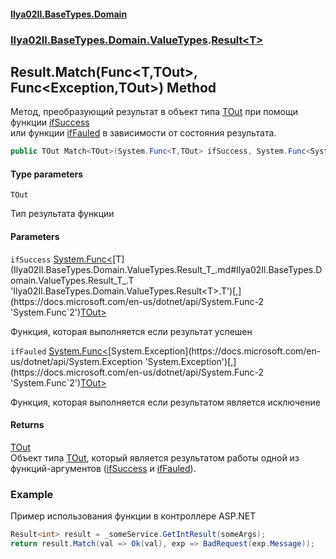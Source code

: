 #### [Ilya02Il.BaseTypes.Domain](index.md 'index')
### [Ilya02Il.BaseTypes.Domain.ValueTypes](Ilya02Il.BaseTypes.Domain.ValueTypes.md 'Ilya02Il.BaseTypes.Domain.ValueTypes').[Result&lt;T&gt;](Ilya02Il.BaseTypes.Domain.ValueTypes.Result_T_.md 'Ilya02Il.BaseTypes.Domain.ValueTypes.Result<T>')

## Result<T>.Match<TOut>(Func<T,TOut>, Func<Exception,TOut>) Method

Метод, преобразующий результат в объект типа [TOut](Ilya02Il.BaseTypes.Domain.ValueTypes.Result_T_.Match_TOut_(System.Func_T,TOut_,System.Func_System.Exception,TOut_).md#Ilya02Il.BaseTypes.Domain.ValueTypes.Result_T_.Match_TOut_(System.Func_T,TOut_,System.Func_System.Exception,TOut_).TOut 'Ilya02Il.BaseTypes.Domain.ValueTypes.Result<T>.Match<TOut>(System.Func<T,TOut>, System.Func<System.Exception,TOut>).TOut') при помощи функции [ifSuccess](Ilya02Il.BaseTypes.Domain.ValueTypes.Result_T_.Match_TOut_(System.Func_T,TOut_,System.Func_System.Exception,TOut_).md#Ilya02Il.BaseTypes.Domain.ValueTypes.Result_T_.Match_TOut_(System.Func_T,TOut_,System.Func_System.Exception,TOut_).ifSuccess 'Ilya02Il.BaseTypes.Domain.ValueTypes.Result<T>.Match<TOut>(System.Func<T,TOut>, System.Func<System.Exception,TOut>).ifSuccess')  
или функции [ifFauled](Ilya02Il.BaseTypes.Domain.ValueTypes.Result_T_.Match_TOut_(System.Func_T,TOut_,System.Func_System.Exception,TOut_).md#Ilya02Il.BaseTypes.Domain.ValueTypes.Result_T_.Match_TOut_(System.Func_T,TOut_,System.Func_System.Exception,TOut_).ifFauled 'Ilya02Il.BaseTypes.Domain.ValueTypes.Result<T>.Match<TOut>(System.Func<T,TOut>, System.Func<System.Exception,TOut>).ifFauled') в зависимости от состояния результата.

```csharp
public TOut Match<TOut>(System.Func<T,TOut> ifSuccess, System.Func<System.Exception,TOut> ifFauled);
```
#### Type parameters

<a name='Ilya02Il.BaseTypes.Domain.ValueTypes.Result_T_.Match_TOut_(System.Func_T,TOut_,System.Func_System.Exception,TOut_).TOut'></a>

`TOut`

Тип результата функции
#### Parameters

<a name='Ilya02Il.BaseTypes.Domain.ValueTypes.Result_T_.Match_TOut_(System.Func_T,TOut_,System.Func_System.Exception,TOut_).ifSuccess'></a>

`ifSuccess` [System.Func&lt;](https://docs.microsoft.com/en-us/dotnet/api/System.Func-2 'System.Func`2')[T](Ilya02Il.BaseTypes.Domain.ValueTypes.Result_T_.md#Ilya02Il.BaseTypes.Domain.ValueTypes.Result_T_.T 'Ilya02Il.BaseTypes.Domain.ValueTypes.Result<T>.T')[,](https://docs.microsoft.com/en-us/dotnet/api/System.Func-2 'System.Func`2')[TOut](Ilya02Il.BaseTypes.Domain.ValueTypes.Result_T_.Match_TOut_(System.Func_T,TOut_,System.Func_System.Exception,TOut_).md#Ilya02Il.BaseTypes.Domain.ValueTypes.Result_T_.Match_TOut_(System.Func_T,TOut_,System.Func_System.Exception,TOut_).TOut 'Ilya02Il.BaseTypes.Domain.ValueTypes.Result<T>.Match<TOut>(System.Func<T,TOut>, System.Func<System.Exception,TOut>).TOut')[&gt;](https://docs.microsoft.com/en-us/dotnet/api/System.Func-2 'System.Func`2')

Функция, которая выполняется если результат успешен

<a name='Ilya02Il.BaseTypes.Domain.ValueTypes.Result_T_.Match_TOut_(System.Func_T,TOut_,System.Func_System.Exception,TOut_).ifFauled'></a>

`ifFauled` [System.Func&lt;](https://docs.microsoft.com/en-us/dotnet/api/System.Func-2 'System.Func`2')[System.Exception](https://docs.microsoft.com/en-us/dotnet/api/System.Exception 'System.Exception')[,](https://docs.microsoft.com/en-us/dotnet/api/System.Func-2 'System.Func`2')[TOut](Ilya02Il.BaseTypes.Domain.ValueTypes.Result_T_.Match_TOut_(System.Func_T,TOut_,System.Func_System.Exception,TOut_).md#Ilya02Il.BaseTypes.Domain.ValueTypes.Result_T_.Match_TOut_(System.Func_T,TOut_,System.Func_System.Exception,TOut_).TOut 'Ilya02Il.BaseTypes.Domain.ValueTypes.Result<T>.Match<TOut>(System.Func<T,TOut>, System.Func<System.Exception,TOut>).TOut')[&gt;](https://docs.microsoft.com/en-us/dotnet/api/System.Func-2 'System.Func`2')

Функция, которая выполняется если результатом является исключение

#### Returns
[TOut](Ilya02Il.BaseTypes.Domain.ValueTypes.Result_T_.Match_TOut_(System.Func_T,TOut_,System.Func_System.Exception,TOut_).md#Ilya02Il.BaseTypes.Domain.ValueTypes.Result_T_.Match_TOut_(System.Func_T,TOut_,System.Func_System.Exception,TOut_).TOut 'Ilya02Il.BaseTypes.Domain.ValueTypes.Result<T>.Match<TOut>(System.Func<T,TOut>, System.Func<System.Exception,TOut>).TOut')  
Объект типа [TOut](Ilya02Il.BaseTypes.Domain.ValueTypes.Result_T_.Match_TOut_(System.Func_T,TOut_,System.Func_System.Exception,TOut_).md#Ilya02Il.BaseTypes.Domain.ValueTypes.Result_T_.Match_TOut_(System.Func_T,TOut_,System.Func_System.Exception,TOut_).TOut 'Ilya02Il.BaseTypes.Domain.ValueTypes.Result<T>.Match<TOut>(System.Func<T,TOut>, System.Func<System.Exception,TOut>).TOut'), который является результатом работы одной из функций-аргументов ([ifSuccess](Ilya02Il.BaseTypes.Domain.ValueTypes.Result_T_.Match_TOut_(System.Func_T,TOut_,System.Func_System.Exception,TOut_).md#Ilya02Il.BaseTypes.Domain.ValueTypes.Result_T_.Match_TOut_(System.Func_T,TOut_,System.Func_System.Exception,TOut_).ifSuccess 'Ilya02Il.BaseTypes.Domain.ValueTypes.Result<T>.Match<TOut>(System.Func<T,TOut>, System.Func<System.Exception,TOut>).ifSuccess') и [ifFauled](Ilya02Il.BaseTypes.Domain.ValueTypes.Result_T_.Match_TOut_(System.Func_T,TOut_,System.Func_System.Exception,TOut_).md#Ilya02Il.BaseTypes.Domain.ValueTypes.Result_T_.Match_TOut_(System.Func_T,TOut_,System.Func_System.Exception,TOut_).ifFauled 'Ilya02Il.BaseTypes.Domain.ValueTypes.Result<T>.Match<TOut>(System.Func<T,TOut>, System.Func<System.Exception,TOut>).ifFauled')).

### Example
Пример использования функции в контроллере ASP.NET  
  
```csharp  
Result<int> result = _someService.GetIntResult(someArgs);  
return result.Match(val => Ok(val), exp => BadRequest(exp.Message));  
```